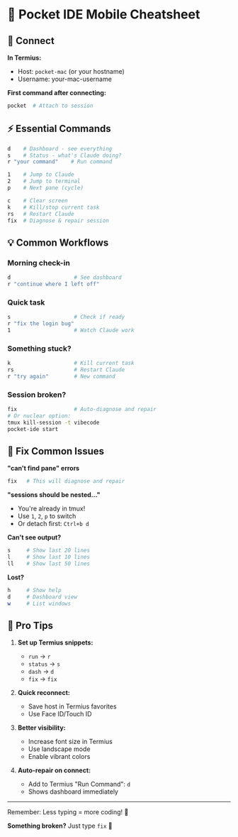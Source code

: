 # 📱 Pocket IDE Mobile Cheatsheet

## 🚀 Connect

**In Termius:**
- Host: `pocket-mac` (or your hostname)
- Username: your-mac-username

**First command after connecting:**
```bash
pocket  # Attach to session
```

## ⚡ Essential Commands

```bash
d    # Dashboard - see everything
s    # Status - what's Claude doing?
r "your command"    # Run command

1    # Jump to Claude
2    # Jump to terminal  
p    # Next pane (cycle)

c    # Clear screen
k    # Kill/stop current task
rs   # Restart Claude
fix  # Diagnose & repair session
```

## 💡 Common Workflows

### Morning check-in
```bash
d                    # See dashboard
r "continue where I left off"
```

### Quick task
```bash
s                    # Check if ready
r "fix the login bug"
1                    # Watch Claude work
```

### Something stuck?
```bash
k                    # Kill current task
rs                   # Restart Claude
r "try again"        # New command
```

### Session broken?
```bash
fix                  # Auto-diagnose and repair
# Or nuclear option:
tmux kill-session -t vibecode
pocket-ide start
```

## 🔧 Fix Common Issues

**"can't find pane" errors**
```bash
fix   # This will diagnose and repair
```

**"sessions should be nested..."**
- You're already in tmux!
- Use `1`, `2`, `p` to switch
- Or detach first: `Ctrl+b d`

**Can't see output?**
```bash
s     # Show last 20 lines
l     # Show last 10 lines  
ll    # Show last 50 lines
```

**Lost?**
```bash
h     # Show help
d     # Dashboard view
w     # List windows
```

## 🎯 Pro Tips

1. **Set up Termius snippets:**
   - `run` → `r `
   - `status` → `s`
   - `dash` → `d`
   - `fix` → `fix`

2. **Quick reconnect:**
   - Save host in Termius favorites
   - Use Face ID/Touch ID

3. **Better visibility:**
   - Increase font size in Termius
   - Use landscape mode
   - Enable vibrant colors

4. **Auto-repair on connect:**
   - Add to Termius "Run Command": `d`
   - Shows dashboard immediately

---
Remember: Less typing = more coding! 🚀

**Something broken?** Just type `fix` 🔧